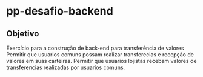 # pp-desafio-backend

## Objetivo 
Exercício para a construção de back-end para transferência de valores
Permitir que usuarios comuns possam realizar transferecias e recepção de valores em suas carteiras. 
Permitir que usuarios lojistas recebam valores de transferencias realizadas por usuarios comuns.
